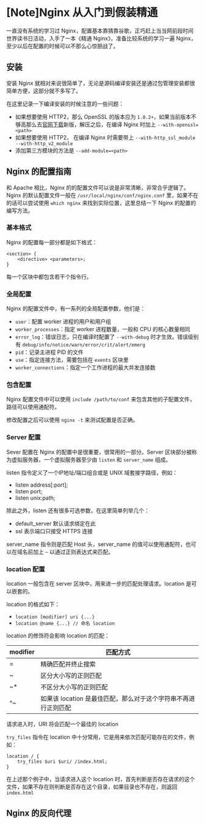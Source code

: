 # [Note]Nginx 从入门到假装精通

一直没有系统的学习过 Nginx，配置基本靠猜靠谷歌，正巧赶上当当网前段时间世界读书日活动，入手了一本《精通 Nginx》，准备比较系统的学习一遍 Nginx，至少以后在配置的时候可以不那么心惊胆战了。

## 安装

安装 Nginx 就相对来说很简单了，无论是源码编译安装还是通过包管理安装都很简单方便，这部分就不多写了。

在这里记录一下编译安装的时候注意的一些问题：

- 如果想要使用 HTTP2，那么 OpenSSL 的版本应为 `1.0.2+`，如果当前版本不够高那么去[官网下载](https://www.openssl.org/source/)新版，解压之后，在编译 Nginx 时加上 `--with-openssl=<path>`
- 如果想要使用 HTTP2， 在编译 Nginx 时需要带上 `--with-http_ssl_module --with-http_v2_module`
- 添加第三方模块的方法是 `--add-module=<path>`

## Nginx 的配置指南

和 Apache 相比，Nginx 的的配置文件可以说是非常清晰，非常合乎逻辑了。Nginx 的默认配置文件一般在 `/usr/local/nginx/conf/nginx.conf` 里，如果不在的话可以尝试使用 `which nginx` 来找到实际位置，这里总结一下 Nginx 的配置的编写方法。

### 基本格式

Nginx 的配置每一部分都是如下格式：

```
<section> {
    <directive> <parameters>;
}
```

每一个区块中都包含若干个指令行。

### 全局配置

Nginx 的配置文件中，有一系列的全局配置参数，他们是：

- `user`：配置 worker 进程的用户和用户组
- `worker_processes`：指定 worker 进程数量，一般和 CPU 的核心数量相同
- `error_log`：错误日志，只在编译时配置了 `--with-debug` 时才生效。错误级别有 `debug/info/notice/warn/error/crit/alert/emerg`
- `pid`：记录主进程 PID 的文件
- `use`：指定连接方法，需要包括在 `events` 区块里
- `worker_connections`：指定一个工作进程的最大并发连接数

### 包含配置

Nginx 配置文件中可以使用 `include /path/to/conf` 来包含其他的子配置文件，路径可以使用通配符。

修改配置之后可以使用 `nginx -t` 来测试配置是否正确。

### Server 配置

Sever 配置在 Nginx 的配置中是很重要，很常用的一部分。Server 区块部分被称为虚拟服务器，一个虚拟服务器至少由 `listen` 和 `server_name` 组成。

listen 指令定义了一个IP地址/端口组合或是 UNIX 域套接字路径，例如：

- listen address[:port];
- listen port;
- listen unix:path;

除此之外，listen 还有很多可选参数，在这里简单列举几个：

- default_server 默认请求绑定在此
- ssl 表示端口只接受 HTTPS 连接

server_name 指令则是匹配 Host 头，server_name 的值可以使用通配符，也可以在域名前加上 `~` 以通过正则表达式来匹配。

### location 配置

location 一般包含在 server 区块中，用来进一步的匹配处理请求。location 是可以嵌套的。

location 的格式如下：

- `location [modifier] uri {...}`
- `location @name {...} // 命名 location`

location 的修饰符会影响 location 的匹配：

| modifier | 匹配方式 |
| --- | --- |
| = | 精确匹配并终止搜索 |
| ~ | 区分大小写的正则匹配 |
| ~* | 不区分大小写的正则匹配 |
| ^~ | 如果该 location 是最佳匹配，那么对于这个字符串不再进行正则匹配 |

请求进入时，URI 将会匹配一个最佳的 location

`try_files` 指令在 location 中十分常用，它是用来依次匹配可能存在的文件，例如：

```
location / {
    try_files $uri $uri/ /index.html;
}
```

在上述那个例子中，当请求进入这个 location 时，首先判断是否存在请求的这个文件，如果不存在则判断是否存在这个目录，如果目录也不存在，则返回 `index.html`

## Nginx 的反向代理



